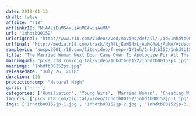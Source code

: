 ```yaml
---
date: 2019-01-13
draft: false
affsite: "r18"
afflinkr18: "NjA4LjEuMS4xLjAuMC4wLjAuMA"
url: "1nhdtb00152"
urloriginal: "http://www.r18.com/videos/vod/movies/detail/-/id=1nhdtb00152"
urlfinal: "http://media.r18.com/track/NjA4LjEuMS4xLjAuMC4wLjAuMA/videos/vod/movies/detail/-/id=1nhdtb00152"
samplevid: "awspv3001.r18.com/litevideo/freepv/1/1nh/1nhdtb152/1nhdtb152_dmb_w.mp4"
title: "The Married Woman Next Door Came Over To Apologize For All The Noise She Was Making So I Made Her Get On Her Hands And Knees And I Blasted Her With A Deep Throat Blowjob Ejaculation 2"
mainimgurl: "pics.r18.com/digital/video/1nhdtb00152/1nhdtb00152ps.jpg"
mainimgs: "1nhdtb00152ps.jpg"
releasedate: "July 26, 2018"
duration: 136
productioncomp: "Natural High"
girls: ['----']
categories: ['Humiliation', 'Young Wife', 'Married Woman', 'Cheating Wife', 'Deep Throat', 'Huge Dick - Large Dick', 'Hi-Def']
imgurls: ['pics.r18.com/digital/video/1nhdtb00152/1nhdtb00152jp-1.jpg', 'pics.r18.com/digital/video/1nhdtb00152/1nhdtb00152jp-2.jpg', 'pics.r18.com/digital/video/1nhdtb00152/1nhdtb00152jp-3.jpg', 'pics.r18.com/digital/video/1nhdtb00152/1nhdtb00152jp-4.jpg', 'pics.r18.com/digital/video/1nhdtb00152/1nhdtb00152jp-5.jpg', 'pics.r18.com/digital/video/1nhdtb00152/1nhdtb00152jp-6.jpg', 'pics.r18.com/digital/video/1nhdtb00152/1nhdtb00152jp-7.jpg', 'pics.r18.com/digital/video/1nhdtb00152/1nhdtb00152jp-8.jpg', 'pics.r18.com/digital/video/1nhdtb00152/1nhdtb00152jp-9.jpg', 'pics.r18.com/digital/video/1nhdtb00152/1nhdtb00152jp-10.jpg', 'pics.r18.com/digital/video/1nhdtb00152/1nhdtb00152jp-11.jpg', 'pics.r18.com/digital/video/1nhdtb00152/1nhdtb00152jp-12.jpg', 'pics.r18.com/digital/video/1nhdtb00152/1nhdtb00152jp-13.jpg', 'pics.r18.com/digital/video/1nhdtb00152/1nhdtb00152jp-14.jpg', 'pics.r18.com/digital/video/1nhdtb00152/1nhdtb00152jp-15.jpg', 'pics.r18.com/digital/video/1nhdtb00152/1nhdtb00152jp-16.jpg', 'pics.r18.com/digital/video/1nhdtb00152/1nhdtb00152jp-17.jpg', 'pics.r18.com/digital/video/1nhdtb00152/1nhdtb00152jp-18.jpg', 'pics.r18.com/digital/video/1nhdtb00152/1nhdtb00152jp-19.jpg', 'pics.r18.com/digital/video/1nhdtb00152/1nhdtb00152jp-20.jpg']
imgs: ['1nhdtb00152jp-1.jpg', '1nhdtb00152jp-2.jpg', '1nhdtb00152jp-3.jpg', '1nhdtb00152jp-4.jpg', '1nhdtb00152jp-5.jpg', '1nhdtb00152jp-6.jpg', '1nhdtb00152jp-7.jpg', '1nhdtb00152jp-8.jpg', '1nhdtb00152jp-9.jpg', '1nhdtb00152jp-10.jpg', '1nhdtb00152jp-11.jpg', '1nhdtb00152jp-12.jpg', '1nhdtb00152jp-13.jpg', '1nhdtb00152jp-14.jpg', '1nhdtb00152jp-15.jpg', '1nhdtb00152jp-16.jpg', '1nhdtb00152jp-17.jpg', '1nhdtb00152jp-18.jpg', '1nhdtb00152jp-19.jpg', '1nhdtb00152jp-20.jpg']
---
```

